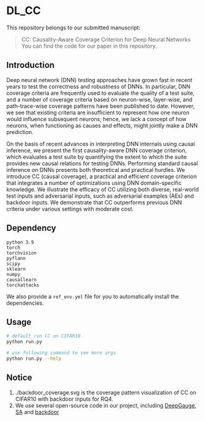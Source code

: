 # DL_CC
This repository belongs to our submitted manuscript:
> CC: Causality-Aware Coverage Criterion for Deep Neural Networks
You can find the code for our paper in this repository.

## Introduction
Deep neural network (DNN) testing approaches have grown fast in recent years to test the correctness and robustness of DNNs. In particular, DNN coverage criteria are frequently used to evaluate the quality of a test suite, and a number of coverage criteria based on neuron-wise, layer-wise, and path-trace-wise coverage patterns have been published to date. However, we see that existing criteria are insufficient to represent how one neuron would influence subsequent neurons; hence, we lack a concept of how neurons, when functioning as causes and effects, might jointly make a DNN prediction.

On the basis of recent advances in interpreting DNN internals using causal inference, we present the first causality-aware DNN coverage criterion, which evaluates a test suite by quantifying the extent to which the suite provides new causal relations for testing DNNs. Performing standard causal inference on DNNs presents both theoretical and practical hurdles. We introduce CC (causal coverage), a practical and efficient coverage criterion that integrates a number of optimizations using DNN domain-specific knowledge. We illustrate the efficacy of CC utilizing both diverse, real-world test inputs and adversarial inputs, such as adversarial examples (AEs) and backdoor inputs. We demonstrate that CC outperforms previous DNN criteria under various settings with moderate cost.


## Dependency

```
python 3.9
torch
torchvision
pyflann
scipy
sklearn
numpy
causallearn
torchattacks
```
We also provide a `ref_env.yml` file for you to automatically install the dependencies.

## Usage

```bash
# default run CC on CIFAR10
python run.py

# use following command to see more args
python run.py --help
```

## Notice

1. ./backdoor_coverage.svg is the coverage pattern visualization of CC on CIFAR10 with backdoor inputs for RQ4.
2. We use several open-source code in our project, including [DeepGauge](https://github.com/hfeniser/DeepSmartFuzzer),
[SA](https://github.com/coinse/sadl) and [backdoor](https://github.com/csdongxian/ANP_backdoor)